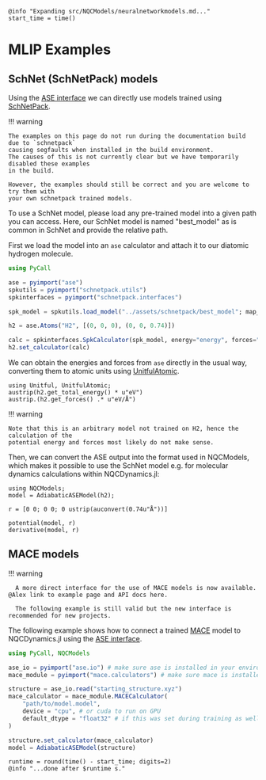 ```@setup logging
@info "Expanding src/NQCModels/neuralnetworkmodels.md..."
start_time = time()
```

# MLIP Examples

## SchNet (SchNetPack) models

Using the [ASE interface](@ref) we can directly use models trained using
[SchNetPack](https://github.com/atomistic-machine-learning/schnetpack).

!!! warning

    The examples on this page do not run during the documentation build due to `schnetpack`
    causing segfaults when installed in the build environment.
    The causes of this is not currently clear but we have temporarily disabled these examples
    in the build.

    However, the examples should still be correct and you are welcome to try them with
    your own schnetpack trained models.

To use a SchNet model, please load any pre-trained model into a given path you can access.
Here, our SchNet model is named "best_model" as is common in SchNet and
provide the relative path.

First we load the model into an `ase` calculator and attach it to our diatomic
hydrogen molecule.

```julia
using PyCall

ase = pyimport("ase")
spkutils = pyimport("schnetpack.utils")
spkinterfaces = pyimport("schnetpack.interfaces")

spk_model = spkutils.load_model("../assets/schnetpack/best_model"; map_location="cpu")

h2 = ase.Atoms("H2", [(0, 0, 0), (0, 0, 0.74)])

calc = spkinterfaces.SpkCalculator(spk_model, energy="energy", forces="forces")
h2.set_calculator(calc)
```

We can obtain the energies and forces from `ase` directly in the usual way, converting
them to atomic units using [UnitfulAtomic](https://github.com/sostock/UnitfulAtomic.jl).

```julia-repl
using Unitful, UnitfulAtomic;
austrip(h2.get_total_energy() * u"eV")
austrip.(h2.get_forces() .* u"eV/Å")
```

!!! warning

    Note that this is an arbitrary model not trained on H2, hence the calculation of the
    potential energy and forces most likely do not make sense.

Then, we can convert the ASE output into the format used in NQCModels,
which makes it possible to use the SchNet model e.g. for molecular dynamics calculations
within NQCDynamics.jl:

```julia-repl
using NQCModels;
model = AdiabaticASEModel(h2);

r = [0 0; 0 0; 0 ustrip(auconvert(0.74u"Å"))]

potential(model, r)
derivative(model, r)
```

## MACE models

!!! warning

      A more direct interface for the use of MACE models is now available. @Alex link to example page and API docs here.

      The following example is still valid but the new interface is recommended for new projects.

The following example shows how to connect a trained [MACE](https://github.com/ACEsuit/mace) model to NQCDynamics.jl using the [ASE interface](@ref).

```julia
using PyCall, NQCModels

ase_io = pyimport("ase.io") # make sure ase is installed in your environment first
mace_module = pyimport("mace.calculators") # make sure mace is installed in your environment first

structure = ase_io.read("starting_structure.xyz")
mace_calculator = mace_module.MACECalculator(
    "path/to/model.model",
    device = "cpu", # or cuda to run on GPU
    default_dtype = "float32" # if this was set during training as well
)

structure.set_calculator(mace_calculator)
model = AdiabaticASEModel(structure)
```

```@setup logging
runtime = round(time() - start_time; digits=2)
@info "...done after $runtime s."
```
